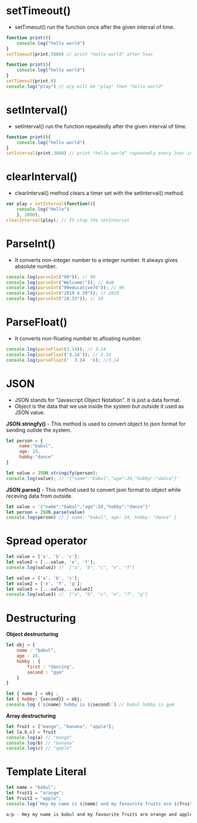 
# setTimeout()

* setTimeout() run the function once after the given interval of time.

```javascript
function print(){
    console.log("hello world")
}
setTimeout(print,5000) // print "hello world" after 5sec
```
```javascript
function print(){
    console.log("hello world")
}
setTimeout(print,0)
console.log("play") // o/p will be "play" then "hello world"
```

# setInterval()

* setInterval() run the function repeatedly after the given interval of time.
```javascript
function print(){
    console.log("hello world")
}
setInterval(print,3000) // print "hello world" repeatedly every 3sec interval
```

# clearInterval()

* clearInterval() method clears a timer set with the setInterval() method.
```javascript
var play = setInterval(function(){
    console.log("Hello")
    }, 2000);
clearInterval(play); // It stop the setInterval 
```

# ParseInt()

* It converts non-integer number to a integer number. It always gives absolute number.
```javascript
console.log(parseInt("99")); // 99
console.log(parseInt("Welcome!")); // NaN
console.log(parseInt("99educative76")); // 99
console.log(parseInt("2019 4 29")); // 2019
console.log(parseInt("10.33")); // 10
```
# ParseFloat()

* It converts non-floating number to afloating number.
```javascript
console.log(parseFloat(3.14)); // 3.14
console.log(parseFloat('3.14')); // 3.14
console.log(parseFloat('  3.14  ')); //3.14
```

# JSON

* JSON stands for "Javascript Object Notation". It is just a data format.
* Object is the data that we use inside the system but outside it used as JSON value.

**JSON.stringfy()** - This method is used to convert object to json format for sending outide the system.
```javascript
let person = {
     name:"babul",                    
     age: 24, 
     hobby:"dance"
}

let value = JSON.stringify(person);
console.log(value); // '{"name":"babul","age":24,"hobby":"dance"}'
```
**JSON.parse()** - This method used to convert json format to object while receving data from outside.
```javascript
let value = '{"name":"babul","age":24,"hobby":"dance"}'
let person = JSON.parse(value)
console.log(person) // { name: "babul", age: 24, hobby: "dance" }
```

# Spread operator

```javascript
let value = ['a', 'b', 'c'];
let value2 = [...value, 'e', 'f'];
console.log(value2) //  ["a", "b", "c", "e", "f"]
```
```javascript
let value = ['a', 'b', 'c'];
let value2 = ['e', 'f', 'g'];
let value3 = [...value,...value2]
console.log(value3) //  ["a", "b", "c", "e", "f", "g"]
```

# Destructuring

**Object destructuring**
```javascript
let obj = {
    name : "babul",
    age : 24,
    hobby : {
        first : "dancing",
        second : "gym"
    }
}

let { name } = obj ;
let { hobby: {second}} = obj;
console.log (`${name} hobby is ${second}`) // babul hobby is gym
```

**Array destructuring**
```javascript
let fruit = ["mango", "banana", "apple"];
let [a,b,c] = fruit             
console.log(a) // "mango"
console.log(b) // "banana"
console.log(c) // "apple"
```   

# Template Literal

```javascript
let name = "babul";
let fruit1 = "orange";
let fruit2 = "apple";
console.log(`Hey my name is ${name} and my favourite fruits are ${fruit1} and ${fruit2}`)

o/p - Hey my name is babul and my favourite fruits are orange and apple
```

